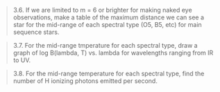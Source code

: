 >3.6. If we are limited to m = 6 or brighter for making naked eye observations, make a table of the maximum distance we can see a star for the mid-range of each spectral type (O5, B5, etc) for main sequence stars.

>3.7. For the mid-range tmperature for each spectral type, draw a graph of log B(lambda, T) vs. lambda for wavelengths ranging from IR to UV.

>3.8. For the mid-range temperature for each spectral type, find the number of H ionizing photons emitted per second.
